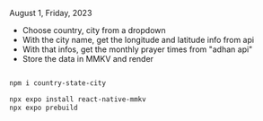 August 1, Friday, 2023

-   Choose country, city from a dropdown
-   With the city name, get the longitude and latitude info from api
-   With that infos, get the monthly prayer times from "adhan api"
-   Store the data in MMKV and render

```bash

npm i country-state-city

npx expo install react-native-mmkv
npx expo prebuild


```
